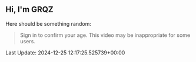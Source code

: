 ## Hi, I'm GRQZ
Here should be something random:  
> Sign in to confirm your age. This video may be inappropriate for some users.


Last Update: 2024-12-25 12:17:25.525739+00:00
